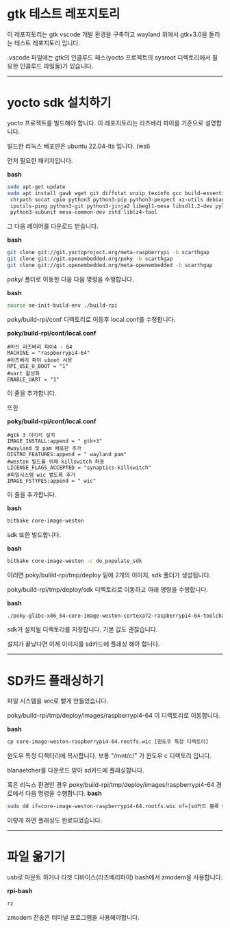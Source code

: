 # gtk 테스트 레포지토리
이 레포지토리는 gtk vscode 개발 환경을 구축하고 wayland 위에서 gtk+3.0을 돌리는 테스트 레포지토리 입니다.

.vscode 파일에는 gtk의 인클루드 패스(yocto 프로젝트의 sysroot 디렉토리에서 필요한 인클루드 파일들)가 있습니다.

---

# yocto sdk 설치하기

yocto 프로젝트를 빌드해야 합니다. 이 레포지토리는 라즈베리 파이를 기준으로 설명합니다.

빌드한 리눅스 배포판은 ubuntu 22.04-lts 입니다. (wsl)

먼저 필요한 패키지입니다.

**bash**
```bash
sudo apt-get update
sudo apt install gawk wget git diffstat unzip texinfo gcc build-essential\
 chrpath socat cpio python3 python3-pip python3-pexpect xz-utils debianutils\
 iputils-ping python3-git python3-jinja2 libegl1-mesa libsdl1.2-dev pylint xterm\
 python3-subunit mesa-common-dev zstd liblz4-tool
```

그 다음 레이어를 다운로드 받습니다.

**bash**
```bash
git clone git://git.yoctoproject.org/meta-raspberrypi -b scarthgap
git clone git://git.openembedded.org/poky -b scarthgap
git clone git://git.openembedded.org/meta-openembedded -b scarthgap
```

poky/ 폴더로 이동한 다음 다음 명령을 수행합니다.

**bash**
```bash
source oe-init-build-env ./build-rpi
```
poky/build-rpi/conf 디렉토리로 이동후 local.conf를 수정합니다.

**poky/build-rpi/conf/local.conf**
```bitbake
#머신 라즈베리 파이4 - 64
MACHINE = "raspberrypi4-64"
#라즈베리 파이 uboot 사용
RPI_USE_U_BOOT = "1"
#uart 활성화
ENABLE_UART = "1"
```

이 줄을 추가합니다.

또한

**poky/build-rpi/conf/local.conf**
```bitbake
#gtk 3 이미지 설치
IMAGE_INSTALL:append = " gtk+3"
#wayland 및 pam 배포판 추가
DISTRO_FEATURES:append = " wayland pam"
#weston 빌드를 위해 killswitch 허용
LICENSE_FLAGS_ACCEPTED = "synaptics-killswitch"
#파일시스템 wic 뱉도록 추가
IMAGE_FSTYPES:append = " wic"
```

이 줄을 추가합니다.

**bash**
```bash
bitbake core-image-weston
```

sdk 또한 빌드합니다.

**bash**
```bash
bitbake core-image-weston -c do_populate_sdk
```

이러면 poky/bulild-rpi/tmp/deploy 밑에 2개의 이미지, sdk 폴더가 생성됩니다.

poky/build-rpi/tmp/deploy/sdk 디렉토리로 이동하고 아래 명령을 수행합니다.

**bash**
```bash
./poky-glibc-x86_64-core-image-weston-cortexa72-raspberrypi4-64-toolchain-5.0.10.sh
```

sdk가 설치될 디렉토리를 지정합니다. 기본 값도 괜찮습니다.

설치가 끝났다면 이제 이미지를 sd카드에 플래싱 해야 합니다.

---

# SD카드 플래싱하기

파일 시스템을 wic로 뱉게 만들었습니다. 

poky/build-rpi/tmp/deploy/images/raspberrypi4-64 이 디랙토리로 이동합니다.

**bash**
```bash
cp core-image-weston-raspberrypi4-64.rootfs.wic [윈도우 특정 디렉토리]
```

윈도우 특정 디렉터리에 복사합니다. 보통 "/mnt/c/" 가 윈도우 c 디렉토리 입니다.

blanaetcher를 다운로드 받아 sd카드에 플래싱합니다.

혹은 리눅스 환경인 경우 poky/build-rpi/tmp/deploy/images/raspberrypi4-64 경로에서 다음 명령을 수행합니다.
**bash**
```bash
sudo dd if=core-image-weston-raspberrypi4-64.rootfs.wic of=[sd카드 블록 디바이스 장치노드, 대부분 /dev/mmcblk0] bs=1M stutus=progress
```

이렇게 하면 플래싱도 완료되었습니다.

---

# 파일 옮기기

usb로 마운트 하거나 타겟 디바이스(라즈베리파이) bash에서 zmodem을 사용합니다.

**rpi-bash**
```bash
rz
```

zmodem 전송은 터미널 프로그램을 사용해야합니다.

